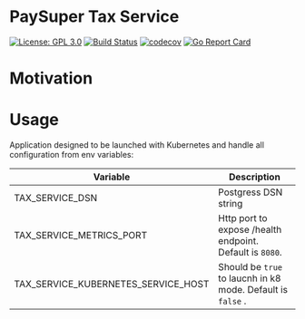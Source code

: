 # PaySuper Tax Service

[![License: GPL 3.0](https://img.shields.io/badge/License-GPL3.0-green.svg)](https://opensource.org/licenses/Gpl3.0)
[![Build Status](https://travis-ci.org/paysuper/paysuper-tax-service.svg?branch=master)](https://travis-ci.org/paysuper/paysuper-tax-service) 
[![codecov](https://codecov.io/gh/paysuper/paysuper-tax-service/branch/master/graph/badge.svg)](https://codecov.io/gh/paysuper/paysuper-tax-service) 
[![Go Report Card](https://goreportcard.com/badge/github.com/paysuper/paysuper-tax-service)](https://goreportcard.com/report/github.com/paysuper/paysuper-tax-service)

# Motivation



# Usage

Application designed to be launched with Kubernetes and handle all configuration from env variables:

| Variable                            | Description                                                                                            |
|-------------------------------------|-------------------------------------------------------------------------|
| TAX_SERVICE_DSN                     | Postgress DSN string                                                    |
| TAX_SERVICE_METRICS_PORT            | Http port to expose /health endpoint. Default is `8080`.                |
| TAX_SERVICE_KUBERNETES_SERVICE_HOST | Should be `true` to laucnh in k8 mode. Default is `false` .             |